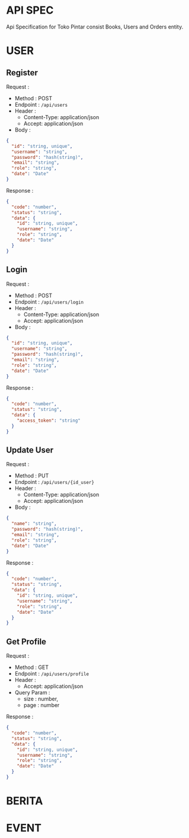 # API SPEC

Api Specification for Toko Pintar consist Books, Users and Orders entity.

# USER

## Register

Request :

- Method : POST
- Endpoint : `/api/users`
- Header :
  - Content-Type: application/json
  - Accept: application/json
- Body :

```json
{
  "id": "string, unique",
  "username": "string",
  "password": "hash(string)",
  "email": "string",
  "role": "string",
  "date": "Date"
}
```

Response :

```json
{
  "code": "number",
  "status": "string",
  "data": {
    "id": "string, unique",
    "username": "string",
    "role": "string",
    "date": "Date"
  }
}
```

## Login

Request :

- Method : POST
- Endpoint : `/api/users/login`
- Header :
  - Content-Type: application/json
  - Accept: application/json
- Body :

```json
{
  "id": "string, unique",
  "username": "string",
  "password": "hash(string)",
  "email": "string",
  "role": "string",
  "date": "Date"
}
```

Response :

```json
{
  "code": "number",
  "status": "string",
  "data": {
    "access_token": "string"
  }
}
```

## Update User

Request :

- Method : PUT
- Endpoint : `/api/users/{id_user}`
- Header :
  - Content-Type: application/json
  - Accept: application/json
- Body :

```json
{
  "name": "string",
  "password": "hash(string)",
  "email": "string",
  "role": "string",
  "date": "Date"
}
```

Response :

```json
{
  "code": "number",
  "status": "string",
  "data": {
    "id": "string, unique",
    "username": "string",
    "role": "string",
    "date": "Date"
  }
}
```

## Get Profile

Request :

- Method : GET
- Endpoint : `/api/users/profile`
- Header :
  - Accept: application/json
- Query Param :
  - size : number,
  - page : number

Response :

```json
{
  "code": "number",
  "status": "string",
  "data": {
    "id": "string, unique",
    "username": "string",
    "role": "string",
    "date": "Date"
  }
}
```

# BERITA 

# EVENT